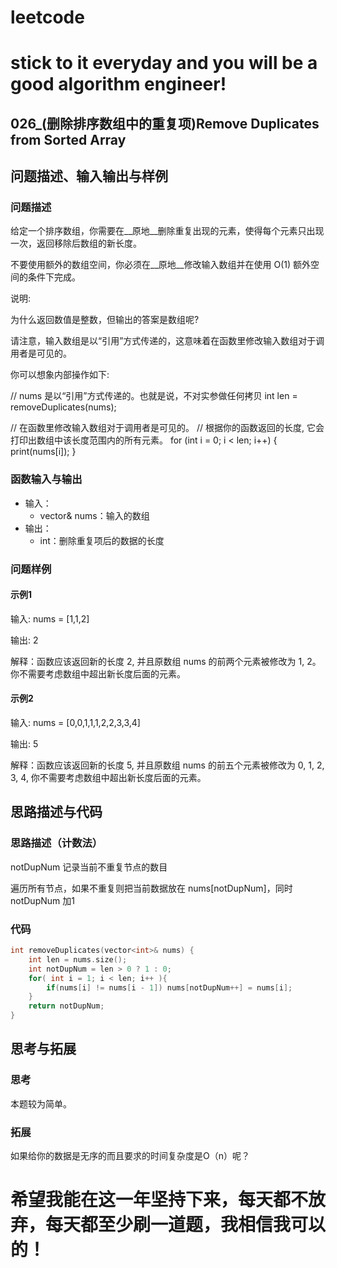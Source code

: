 # leetcode
# stick to it everyday and you will be a good algorithm engineer!
## 026_(删除排序数组中的重复项)Remove Duplicates from Sorted Array
## 问题描述、输入输出与样例

### 问题描述

给定一个排序数组，你需要在__原地__删除重复出现的元素，使得每个元素只出现一次，返回移除后数组的新长度。

不要使用额外的数组空间，你必须在__原地__修改输入数组并在使用 O(1) 额外空间的条件下完成。


说明:

为什么返回数值是整数，但输出的答案是数组呢?

请注意，输入数组是以“引用”方式传递的，这意味着在函数里修改输入数组对于调用者是可见的。

你可以想象内部操作如下:

// nums 是以“引用”方式传递的。也就是说，不对实参做任何拷贝
int len = removeDuplicates(nums);

// 在函数里修改输入数组对于调用者是可见的。
// 根据你的函数返回的长度, 它会打印出数组中该长度范围内的所有元素。
for (int i = 0; i < len; i++) {
    print(nums[i]);
}

### 函数输入与输出

* 输入：
	* vector<int>& nums：输入的数组
* 输出：
	* int：删除重复项后的数据的长度
	
### 问题样例

#### 示例1

输入: nums = [1,1,2]

输出: 2

解释：函数应该返回新的长度 2, 并且原数组 nums 的前两个元素被修改为 1, 2。 你不需要考虑数组中超出新长度后面的元素。
	
#### 示例2

输入: nums = [0,0,1,1,1,2,2,3,3,4]

输出: 5

解释：函数应该返回新的长度 5, 并且原数组 nums 的前五个元素被修改为 0, 1, 2, 3, 4, 你不需要考虑数组中超出新长度后面的元素。
	
## 思路描述与代码	
### 思路描述（计数法）
notDupNum 记录当前不重复节点的数目

遍历所有节点，如果不重复则把当前数据放在 nums[notDupNum]，同时 notDupNum 加1

### 代码
```cpp
int removeDuplicates(vector<int>& nums) {
	int len = nums.size();
	int notDupNum = len > 0 ? 1 : 0;
	for( int i = 1; i < len; i++ ){
		if(nums[i] != nums[i - 1]) nums[notDupNum++] = nums[i];
	}
	return notDupNum;
}
```
## 思考与拓展
### 思考
本题较为简单。
### 拓展
如果给你的数据是无序的而且要求的时间复杂度是O（n）呢？


# 希望我能在这一年坚持下来，每天都不放弃，每天都至少刷一道题，我相信我可以的！
